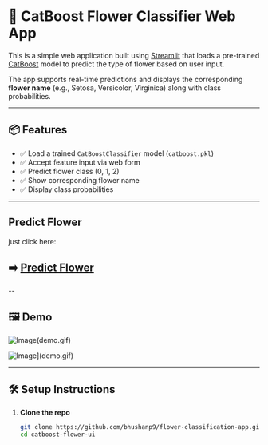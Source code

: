 # 🌸 CatBoost Flower Classifier Web App

This is a simple web application built using [Streamlit](https://streamlit.io/) that loads a pre-trained [CatBoost](https://catboost.ai/) model to predict the type of flower based on user input.

The app supports real-time predictions and displays the corresponding **flower name** (e.g., Setosa, Versicolor, Virginica) along with class probabilities.

---

## 📦 Features

- ✅ Load a trained `CatBoostClassifier` model (`catboost.pkl`)
- ✅ Accept feature input via web form
- ✅ Predict flower class (0, 1, 2)
- ✅ Show corresponding flower name
- ✅ Display class probabilities

---

## Predict Flower

just click here:  
## ➡️ [Predict Flower](https://flower-classification-app-by-bhushan.streamlit.app/)


--

## 🖼️ Demo

![Image](https://github.com/user-attachments/assets/9d9b8349-b964-43b5-972c-418c6cae5c60)(demo.gif)

![Image](https://github.com/user-attachments/assets/234024b1-e565-4228-8327-30af8a95075c)](demo.gif)

---

## 🛠️ Setup Instructions

1. **Clone the repo**
   ```bash
   git clone https://github.com/bhushanp9/flower-classification-app.git
   cd catboost-flower-ui
